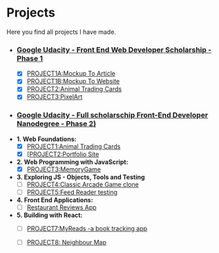 # Projects
Here you find all projects I have made.

- ### [Google Udacity - Front End Web Developer Scholarship - Phase 1](https://www.udacity.com/google-scholarships)
   - [x] [PROJECT1A:Mockup To Article](https://codepen.io/dianavile/pen/XzNNgX) 
   - [x] [PROJECT1B:Mockup To Website](https://codepen.io/dianavile/pen/wPozmP) 
   - [x] [PROJECT2:Animal Trading Cards](https://codepen.io/dianavile/pen/pdrXva) 
   - [x] [PROJECT3:PixelArt](https://codepen.io/dianavile/pen/MrEPOq) 

- ### [Google Udacity - Full scholarschip Front-End Developer Nanodegree - Phase 2)](https://eu.udacity.com/course/front-end-web-developer-nanodegree--nd001)
 - **1.&nbsp;Web Foundations:**  
     - [x] [PROJECT1:Animal Trading Cards]()  
     - [x] [[PROJECT2:Portfolio Site]()   
  - **2.&nbsp;Web Programming with JavaScript:**  
     - [x] [PROJECT3:MemoryGame]()  
 - **3.&nbsp;Exploring JS - Objects, Tools and Testing**  
     - [ ] [PROJECT4:Classic Arcade Game clone]() 
     - [ ] [PROJECT5:Feed Reader testing]()  
 - **4.&nbsp;Front End Applications:**  
     - [ ] [Restaurant Reviews App]()    
  - **5.&nbsp;Building with React:**  
     - [ ] [PROJECT7:MyReads -a book tracking app]() 
     - [ ] [PROJECT8: Neighbour Map]() 

 
